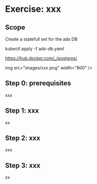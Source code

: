 # Exercise: xxx


## Scope

Create a statefull set for the ads DB 

kubectl apply -f ads-db.yaml 

https://hub.docker.com/_/postgres/


img src="images/xxx.png" width="800" />

## Step 0: prerequisites
xxx

## Step 1: xxx
xx

## Step 2: xxx
xxx


## Step 3: xxx
xx



